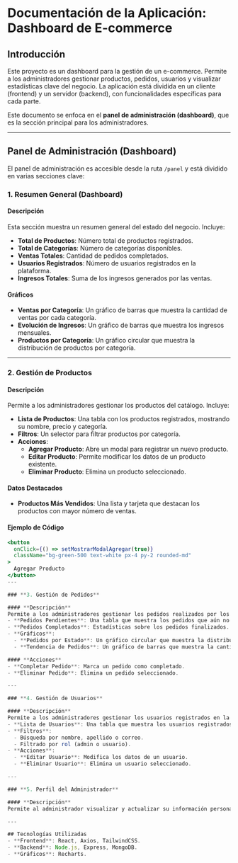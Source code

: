 # Documentación de la Aplicación: Dashboard de E-commerce

## Introducción
Este proyecto es un dashboard para la gestión de un e-commerce. Permite a los administradores gestionar productos, pedidos, usuarios y visualizar estadísticas clave del negocio. La aplicación está dividida en un cliente (frontend) y un servidor (backend), con funcionalidades específicas para cada parte.

Este documento se enfoca en el **panel de administración (dashboard)**, que es la sección principal para los administradores.

---

## Panel de Administración (Dashboard)

El panel de administración es accesible desde la ruta `/panel` y está dividido en varias secciones clave:

### **1. Resumen General (Dashboard)**

#### **Descripción**
Esta sección muestra un resumen general del estado del negocio. Incluye:
- **Total de Productos**: Número total de productos registrados.
- **Total de Categorías**: Número de categorías disponibles.
- **Ventas Totales**: Cantidad de pedidos completados.
- **Usuarios Registrados**: Número de usuarios registrados en la plataforma.
- **Ingresos Totales**: Suma de los ingresos generados por las ventas.

#### **Gráficos**
- **Ventas por Categoría**: Un gráfico de barras que muestra la cantidad de ventas por cada categoría.
- **Evolución de Ingresos**: Un gráfico de barras que muestra los ingresos mensuales.
- **Productos por Categoría**: Un gráfico circular que muestra la distribución de productos por categoría.

---

### **2. Gestión de Productos**

#### **Descripción**
Permite a los administradores gestionar los productos del catálogo. Incluye:
- **Lista de Productos**: Una tabla con los productos registrados, mostrando su nombre, precio y categoría.
- **Filtros**: Un selector para filtrar productos por categoría.
- **Acciones**:
  - **Agregar Producto**: Abre un modal para registrar un nuevo producto.
  - **Editar Producto**: Permite modificar los datos de un producto existente.
  - **Eliminar Producto**: Elimina un producto seleccionado.

#### **Datos Destacados**
- **Productos Más Vendidos**: Una lista y tarjeta que destacan los productos con mayor número de ventas.

#### **Ejemplo de Código**
```jsx
<button
  onClick={() => setMostrarModalAgregar(true)}
  className="bg-green-500 text-white px-4 py-2 rounded-md"
>
  Agregar Producto
</button>
---

### **3. Gestión de Pedidos**

#### **Descripción**
Permite a los administradores gestionar los pedidos realizados por los usuarios. Incluye:
- **Pedidos Pendientes**: Una tabla que muestra los pedidos que aún no han sido completados.
- **Pedidos Completados**: Estadísticas sobre los pedidos finalizados.
- **Gráficos**:
  - **Pedidos por Estado**: Un gráfico circular que muestra la distribución de pedidos por estado (pendiente, completado, etc.).
  - **Tendencia de Pedidos**: Un gráfico de barras que muestra la cantidad de pedidos realizados por mes.

#### **Acciones**
- **Completar Pedido**: Marca un pedido como completado.
- **Eliminar Pedido**: Elimina un pedido seleccionado.

---

### **4. Gestión de Usuarios**

#### **Descripción**
Permite a los administradores gestionar los usuarios registrados en la plataforma. Incluye:
- **Lista de Usuarios**: Una tabla que muestra los usuarios registrados, con su nombre, correo y rol.
- **Filtros**:
  - Búsqueda por nombre, apellido o correo.
  - Filtrado por rol (admin o usuario).
- **Acciones**:
  - **Editar Usuario**: Modifica los datos de un usuario.
  - **Eliminar Usuario**: Elimina un usuario seleccionado.

---

### **5. Perfil del Administrador**

#### **Descripción**
Permite al administrador visualizar y actualizar su información personal, como nombre, correo y contraseña.

---

## Tecnologías Utilizadas
- **Frontend**: React, Axios, TailwindCSS.
- **Backend**: Node.js, Express, MongoDB.
- **Gráficos**: Recharts.